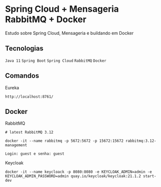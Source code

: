 # Spring Cloud + Mensageria RabbitMQ + Docker

Estudo sobre Spring Cloud, Mensageria e buildando em Docker 

## Tecnologias
`Java 11` 
`Spring Boot`
`Spring Cloud`
`RabbitMQ`
`Docker`

## Comandos

Eureka
```
http://localhost:8761/
```

## Docker

RabbitMQ
```
# latest RabbitMQ 3.12

docker -it --name rabbitmq -p 5672:5672 -p 15672:15672 rabbitmq:3.12-management

Login: guest e senha: guest

```


Keycloak

```
docker -it --name keycloack -p 8080:8080 -e KEYCLOAK_ADMIN=admin -e KEYCLOAK_ADMIN_PASSWORD=admin quay.io/keycloak/keycloak:21.1.2 start-dev
```